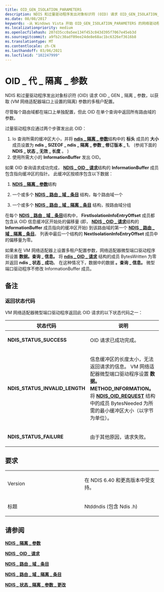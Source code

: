 ```yaml
---
title: OID_GEN_ISOLATION_PARAMETERS
description: NDIS 和过量驱动程序发出对象标识符 (OID) 请求 OID_GEN_ISOLATION_PARAMETERS 获取在 VM 网络适配器的端口上设置 (隔离) 参数的多租户配置。
ms.date: 08/08/2017
keywords: -从 Windows Vista 开始 OID_GEN_ISOLATION_PARAMETERS 的网络驱动程序
ms.localizationpriority: medium
ms.openlocfilehash: 207d35cc0a5ee134f453c043d395f7067e45eb3d
ms.sourcegitcommit: a9fb2c30adf09ee24de8e68ac1bc6326ef3616b8
ms.translationtype: MT
ms.contentlocale: zh-CN
ms.lasthandoff: 03/06/2021
ms.locfileid: "102247999"
---
```

# <a name="oid_gen_isolation_parameters"></a>OID \_ 代 \_ 隔离 \_ 参数


NDIS 和过量驱动程序发出对象标识符 (OID) 请求 OID \_ GEN \_ 隔离 \_ 参数，以获取 (VM 网络适配器端口上设置的隔离) 参数的多租户配置。

尽管每个路由域都在端口上单独配置，但此 OID 在单个查询中返回所有路由域的参数。

过量驱动程序应通过两个步骤发出此 OID：

1.  Io 查询所需的缓冲区大小，并将 [**ndis \_ 隔离 \_ 参数**](/windows-hardware/drivers/ddi/ntddndis/ns-ntddndis-_ndis_isolation_parameters)结构中的 **标头** 成员的 **大小** 成员设置为 **ndis \_ SIZEOF \_ ndis \_ 隔离 \_ 参数 \_ 修订版本 \_ 1**。  (参阅下面的 **NDIS \_ 状态 \_ 无效 \_ 长度** 。 ) 
2.  使用所需大小的 **InformationBuffer** 发出 OID。

如果 OID 查询请求成功完成， [**NDIS \_ OID \_ 请求**](/windows-hardware/drivers/ddi/oidrequest/ns-oidrequest-ndis_oid_request)结构的 **InformationBuffer** 成员包含指向缓冲区的指针。 此缓冲区按顺序包含以下数据：

1.  [**NDIS \_ 隔离 \_ 参数**](/windows-hardware/drivers/ddi/ntddndis/ns-ntddndis-_ndis_isolation_parameters)结构

2.  一个或多个 [**NDIS \_ 路由 \_ 域 \_ 条目**](/windows-hardware/drivers/ddi/ntddndis/ns-ntddndis-_ndis_routing_domain_entry) 结构，每个路由域一个

3.  一个或多个 [**NDIS \_ 路由 \_ 域 \_ 隔离 \_ 条目**](/windows-hardware/drivers/ddi/ntddndis/ns-ntddndis-_ndis_routing_domain_isolation_entry) 结构，按路由域分组

在每个 [**NDIS \_ 路由 \_ 域 \_ 条目**](/windows-hardware/drivers/ddi/ntddndis/ns-ntddndis-_ndis_routing_domain_entry)结构中， **FirstIsolationInfoEntryOffset** 成员都包含从 OID 信息缓冲区开始处的偏移量 (即， [**NDIS \_ OID \_ 请求**](/windows-hardware/drivers/ddi/oidrequest/ns-oidrequest-ndis_oid_request)结构的 **InformationBuffer** 成员指向的缓冲区开始) 到该路由域的第一个 [**NDIS \_ 路由 \_ 域 \_ 隔离 \_ 条目**](/windows-hardware/drivers/ddi/ntddndis/ns-ntddndis-_ndis_routing_domain_isolation_entry)。 列表中最后一个结构的 **NextIsolationInfoEntryOffset** 成员中的偏移量为零。

如果未在 VM 网络适配器上设置多租户配置参数，网络适配器微型端口驱动程序将设置 **数据。查询 \_ 信息。** 将 [**ndis \_ OID \_ 请求**](/windows-hardware/drivers/ddi/oidrequest/ns-oidrequest-ndis_oid_request) 结构的成员 BytesWritten 为零并返回 **ndis \_ 状态 \_ 成功**。 在这种情况下，数据中的数据 **。查询 \_ 信息。** 微型端口驱动程序不修改 InformationBuffer 成员。

<a name="remarks"></a>备注
-------

### <a name="return-status-codes"></a>返回状态代码

VM 网络适配器微型端口驱动程序返回此 OID 请求的以下状态代码之一：

<table>
<colgroup>
<col width="50%" />
<col width="50%" />
</colgroup>
<thead>
<tr class="header">
<th>状态代码</th>
<th>说明</th>
</tr>
</thead>
<tbody>
<tr class="odd">
<td><p><strong>NDIS_STATUS_SUCCESS</strong></p></td>
<td><p>OID 请求已成功完成。</p></td>
</tr>
<tr class="even">
<td><p><strong>NDIS_STATUS_INVALID_LENGTH</strong></p></td>
<td><p>信息缓冲区的长度太小，无法返回请求的信息。 VM 网络适配器微型端口驱动程序设置 <strong>数据。METHOD_INFORMATION。</strong> 将 <a href="/windows-hardware/drivers/ddi/ndis/ns-ndis-_ndis_oid_request" data-raw-source="[&lt;strong&gt;NDIS_OID_REQUEST&lt;/strong&gt;](/windows-hardware/drivers/ddi/oidrequest/ns-oidrequest-ndis_oid_request)"><strong>NDIS_OID_REQUEST</strong></a> 结构中的成员 BytesNeeded 为所需的最小缓冲区大小（以字节为单位）。</p></td>
</tr>
<tr class="odd">
<td><p><strong>NDIS_STATUS_FAILURE</strong></p></td>
<td><p>由于其他原因，请求失败。</p></td>
</tr>
</tbody>
</table>

 

<a name="requirements"></a>要求
------------

<table>
<colgroup>
<col width="50%" />
<col width="50%" />
</colgroup>
<tbody>
<tr class="odd">
<td><p>Version</p></td>
<td><p>在 NDIS 6.40 和更高版本中受支持。</p></td>
</tr>
<tr class="even">
<td><p>标题</p></td>
<td>Ntddndis (包含 Ndis .h) </td>
</tr>
</tbody>
</table>

## <a name="see-also"></a>请参阅


[**NDIS \_ 隔离 \_ 参数**](/windows-hardware/drivers/ddi/ntddndis/ns-ntddndis-_ndis_isolation_parameters)

[**NDIS \_ OID \_ 请求**](/windows-hardware/drivers/ddi/oidrequest/ns-oidrequest-ndis_oid_request)

[**NDIS \_ 路由 \_ 域 \_ 条目**](/windows-hardware/drivers/ddi/ntddndis/ns-ntddndis-_ndis_routing_domain_entry)

[**NDIS \_ 路由 \_ 域 \_ 隔离 \_ 条目**](/windows-hardware/drivers/ddi/ntddndis/ns-ntddndis-_ndis_routing_domain_isolation_entry)

[**NDIS \_ 状态 \_ 隔离 \_ 参数 \_ 更改**](ndis-status-isolation-parameters-change.md)

